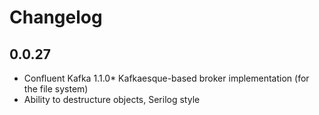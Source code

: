 # Changelog

## 0.0.27
* Confluent Kafka 1.1.0* Kafkaesque-based broker implementation (for the file system)
* Ability to destructure objects, Serilog style